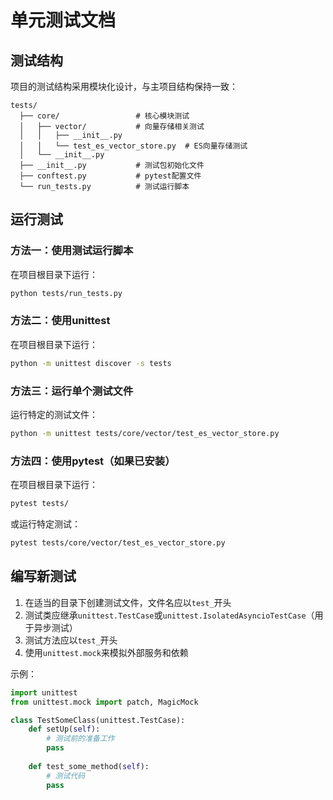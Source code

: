 # 单元测试文档

## 测试结构

项目的测试结构采用模块化设计，与主项目结构保持一致：

```
tests/
  ├── core/                 # 核心模块测试
  │   ├── vector/           # 向量存储相关测试
  │   │   ├── __init__.py
  │   │   └── test_es_vector_store.py  # ES向量存储测试
  │   └── __init__.py
  ├── __init__.py           # 测试包初始化文件
  ├── conftest.py           # pytest配置文件
  └── run_tests.py          # 测试运行脚本
```

## 运行测试

### 方法一：使用测试运行脚本

在项目根目录下运行：

```bash
python tests/run_tests.py
```

### 方法二：使用unittest

在项目根目录下运行：

```bash
python -m unittest discover -s tests
```

### 方法三：运行单个测试文件

运行特定的测试文件：

```bash
python -m unittest tests/core/vector/test_es_vector_store.py
```

### 方法四：使用pytest（如果已安装）

在项目根目录下运行：

```bash
pytest tests/
```

或运行特定测试：

```bash
pytest tests/core/vector/test_es_vector_store.py
```

## 编写新测试

1. 在适当的目录下创建测试文件，文件名应以`test_`开头
2. 测试类应继承`unittest.TestCase`或`unittest.IsolatedAsyncioTestCase`（用于异步测试）
3. 测试方法应以`test_`开头
4. 使用`unittest.mock`来模拟外部服务和依赖

示例：

```python
import unittest
from unittest.mock import patch, MagicMock

class TestSomeClass(unittest.TestCase):
    def setUp(self):
        # 测试前的准备工作
        pass
        
    def test_some_method(self):
        # 测试代码
        pass
``` 